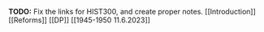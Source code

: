 **TODO:** Fix the links for HIST300, and create proper notes.
[[Introduction]]
[[Reforms]]
[[DP]]
[[1945-1950 11.6.2023]]